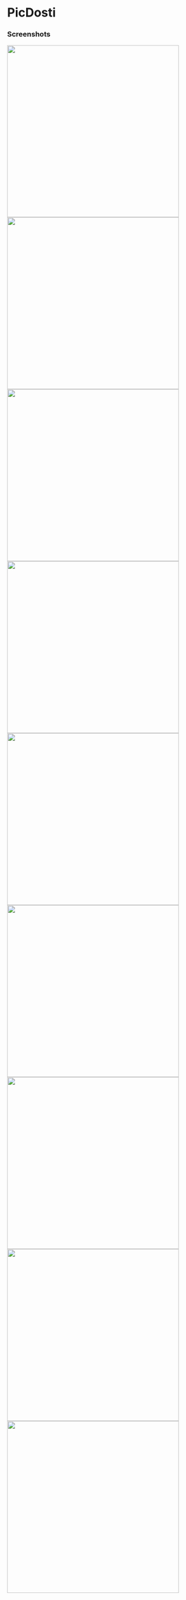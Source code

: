 # PicDosti


### Screenshots
<p float="left">
  <img src="https://user-images.githubusercontent.com/69629803/126894253-748d4337-887e-4752-a19a-a6863e701a9b.jpg" width="400" />
  <img src="https://user-images.githubusercontent.com/69629803/126894256-8fbd0988-4152-43cb-97f7-d8f66622b996.jpg" width="400" />
  <img src="https://user-images.githubusercontent.com/69629803/126894258-783b1700-c3c4-4840-ace6-be436422d243.jpg" width="400" />
  <img src="https://user-images.githubusercontent.com/69629803/126894261-77b7bcd9-ffbc-4242-a935-7cbe23e2a273.jpg" width="400" />
  <img src="https://user-images.githubusercontent.com/69629803/126894267-64371b2b-9ffd-48cc-8304-7ec4129ae076.jpg" width="400" />
  <img src="https://user-images.githubusercontent.com/69629803/126894270-7019ea00-7caf-4ac1-88a6-38d7fc8956de.jpg" width="400" />
  <img src="https://user-images.githubusercontent.com/69629803/126894273-95903fc6-8305-4f73-87c2-0269a547d5a6.jpg" width="400" />
  <img src="https://user-images.githubusercontent.com/69629803/126894280-8ead5238-a038-4e66-b6c3-596cb22668c8.jpg" width="400" />
  <img src="https://user-images.githubusercontent.com/69629803/126894289-4a203370-fe70-412b-a2b1-f94aba00b740.jpg" width="400" />
  

</p>
